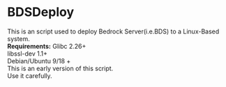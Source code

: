# BDSDeploy
This is an script used to deploy Bedrock Server(i.e.BDS) to a Linux-Based system.  
**Requirements:** 
Glibc 2.26+  
libssl-dev 1.1+  
Debian/Ubuntu 9/18 +  
This is an early version of this script.  
Use it carefully.  
